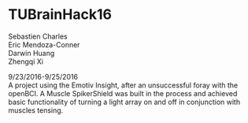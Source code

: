 # TUBrainHack16
Sebastien Charles </br>
Eric Mendoza-Conner </br>
Darwin Huang </br>
Zhengqi Xi

9/23/2016-9/25/2016</br>
A project using the Emotiv Insight, after an unsuccessful foray with the openBCI. A Muscle SpikerShield was built in the process and achieved basic functionality of turning a light array on and off in conjunction with muscles tensing.

